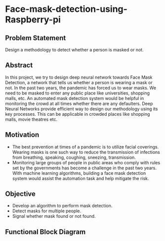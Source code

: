 # Face-mask-detection-using-Raspberry-pi

## Problem Statement
Design a methodology to detect whether a person is masked or not.

## Abstract
In this project, we try to design deep neural network towards Face Mask Detection, a network that tells us whether a person is wearing a mask or not. In the past two years, the pandemic has forced us to wear masks. We need to be masked to enter any public place like universities, shopping malls, etc. An automated mask detection system would be helpful in monitoring the crowd at all times whether there are any defaulters. Deep Neural Networks provide efficient way to design our methodology using its key processes. This can be applicable in crowded places like shopping malls, movie theatres etc.

## Motivation
- The best prevention at times of a pandemic is to utilize facial coverings. Wearing masks is one such way to reduce the transmission of infections from breathing, speaking, coughing, sneezing, transmission.  
- Monitoring large groups of people in public areas who comply with rules set by the governments has become a challenge in the past two years. With machine learning algorithms, building a face mask detection system would assist the automation task and help mitigate the risk. 

## Objective
- Develop an algorithm to perform mask detection.
- Detect masks for multiple people.
- Signal whether mask found or not found.

## Functional Block Diagram
